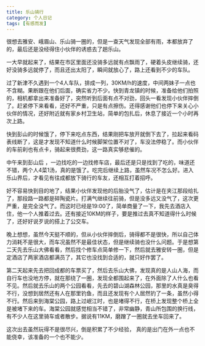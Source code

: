```yaml
---
title: 乐山骑行
category: 个人日记
tags: [有感而发]
---
```


很想去雅安、峨眉山、乐山骑一圈的，但是一查天气发现全部有雨，本都放弃了的，最后还是没经得住小伙伴的诱惑去了趟乐山。

一大早就起来了，结果在市区里面还没骑多远就有点飘雨了，硬着头皮继续骑，还好没骑多远就停了，而且还出太阳了，瞬间就放心了，路上还看到不少的车队。

过了新津不久遇到一个4人车队，排成一列，30KM/h的速度，中间两妹子一点也不含糊。果断跟在他们后面，确实省力不少。快到青龙镇的时候，准备给他们拍照的，相机都拿出来准备好了，突然听到后面有点不对劲，回头一看发现小伙伴摔倒了。赶紧停下来看看，还好不严重，只是有点擦伤。还得感谢他们也停下来关心小伙伴的情况，还好附近就有家乡村卫生站，简单的包扎后，休息了接近一个小时再次上路。


快到彭山的时候饿了，停下来吃点东西，结果刚把车放开就倒下去了，拉起来看码表线断了，这是才发现不知道什么时候脚架位置不对了，车没法停稳了。而小伙伴的车前刹也有点卡，骑起来很费劲，这一路真实够悲催的。

中午来到彭山后 ，一边找吃的一边找修车店，最后还是只是找到了吃的，味道还不错，两个人4菜1汤，真的是饿了。吃完后继续上路，虽然车况不怎么好。进入乐山界后，才看见有往成都放下骑行的车友，还相互打着招呼。

好不容易快到目的地了，结果小伙伴发现他的后胎没气了，估计是在夹江那段给扎了，那段路一路都是碎陶瓷片。打满气继续往前骑，但是没多远又没气了，这次更严重，是完全没气了。而这时已经是19:00了，简单商量了一下，我先去酒店入住，他一个人推着过去。还有接近10KM的样子，要是推过去真不知道得什么时候了，还好好说歹说的搭上了公交车。

晚上想想，虽然今天挺不顺的，但从小伙伴摔倒后，骑得都不是很快，所以自己体力消耗不是很大，而车况虽然不是最佳状态，但是继续骑也没什么问题。于是想第二天先去乐山大佛看看，然后找个修车点简单修一下，然后就去雅安转一圈，但是定酒店了两家酒店都满员了，其它也没找到合适的，就只好作罢了。

第二天起来先去把回成都的车票买了，然后去乐山大佛，发现真的是人山人海，而自行车也没地方停，就在那绕了一圈，发现全都围起来了，在外面除了人什么也看不见。然后就去乐山的两个公园看看，先去的碧山湖森林公园，那里的水真是臭得不行，没想到居然还有人在那里钓鱼，而且还发现有个人居然钓了一条，虽然小得不行。然后来到海棠公园，路上过岷江时，也是堵得不行，在桥上发现整个桥上全是被堵下来的车。海棠公园就感觉相当不错了，非常幽静，青山所包围的换行线，有不少人在这里骑车或者散步。据说有11KM，磨蹭了一圈就去坐车回来了。

这次出去虽然玩得不是很尽兴，倒是积累了不少经验， 真的是出门在外一点也不能侥幸，该准备的一个也不能少。
